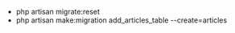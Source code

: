 <ul>
	<li>php artisan migrate:reset</li>
	<li>php artisan make:migration add_articles_table --create=articles</li>
</ul>
